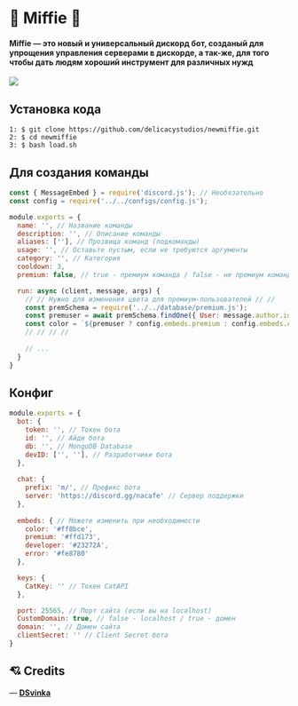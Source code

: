 # 🌸 Miffie 🌸
#### Miffie — это новый и универсальный дискорд бот, созданый для упрощения управления серверами в дискорде, а так-же, для того чтобы дать людям хороший инструмент для различных нужд

<div align="centre"><img src="https://media.discordapp.net/attachments/984299199967408163/991358811740835901/Screenshot_2022-06-28_09-05-14.png"></div>

## Установка кода
```
1: $ git clone https://github.com/delicacystudios/newmiffie.git
2: $ cd newmiffie
3: $ bash load.sh
```

## Для создания команды
```javascript
const { MessageEmbed } = require('discord.js'); // Необязательно
const config = require('../../configs/config.js');

module.exports = {
  name: '', // Название команды
  description: '', // Описание команды
  aliases: [''], // Прозвища команд (подкоманды)
  usage: '', // Оставьте пустым, если не требуются аргументы
  category: '', // Категория
  cooldown: 3,
  premium: false, // true - премиум команда / false - не премиум команда

  run: async (client, message, args) {
    // // Нужно для изменения цвета для премиум-пользователей // //
    const premSchema = require('../../database/premium.js');
    const premuser = await premSchema.findOne({ User: message.author.id });
    const color = `${premuser ? config.embeds.premium : config.embeds.color}`;
    // // // //
  
    // ...
  }
}
```

## Конфиг
```javascript
module.exports = {
  bot: {
    token: '', // Токен бота
    id: '', // Айди бота
    db: '', // MongoDB Database
    devID: ['', ''], // Разработчики бота
  },
  
  chat: {
    prefix: 'm/', // Префикс бота
    server: 'https://discord.gg/nacafe' // Сервер поддержки
  },
  
  embeds: { // Можете изменить при необходимости
    color: '#ff8bce',
    premium: '#ffd173',
    developer: '#23272A',
    error: '#fe8780'
  },

  keys: {
    CatKey: '' // Токен CatAPI
  },

  port: 25565, // Порт сайта (если вы на localhost)
  CustomDomain: true, // false - localhost / true - домен
  domain: '', // Домен сайта
  clientSecret: '' // Client Secret бота
}
```

## 💘 Credits
— [**DSvinka**](https://github.com/DSvinka)